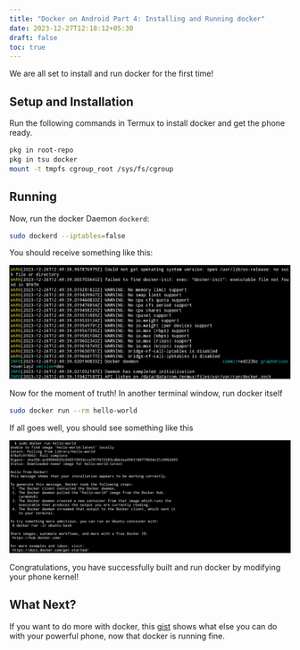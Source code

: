 ```yaml
---
title: "Docker on Android Part 4: Installing and Running docker"
date: 2023-12-27T12:18:12+05:30
draft: false
toc: true
---
```


We are all set to install and run docker for the first time!

## Setup and Installation

Run the following commands in Termux to install docker and get the phone ready.

```bash
pkg in root-repo
pkg in tsu docker
mount -t tmpfs cgroup_root /sys/fs/cgroup
```

## Running

Now, run the docker Daemon `dockerd`:

```bash
sudo dockerd --iptables=false 
```

You should receive something like this:

![dockerd](./images/dockerd.png)

Now for the moment of truth! In another terminal window, run docker itself

```bash
sudo docker run --rm hello-world
```
If all goes well, you should see something like this

![docker](./images/docker.png)

Congratulations, you have successfully built and run docker by modifying your
phone kernel!

## What Next?

If you want to do more with docker, this
[gist](https://gist.github.com/FreddieOliveira/efe850df7ff3951cb62d74bd770dce27)
shows what else you can do with your powerful phone, now that docker is running
fine.